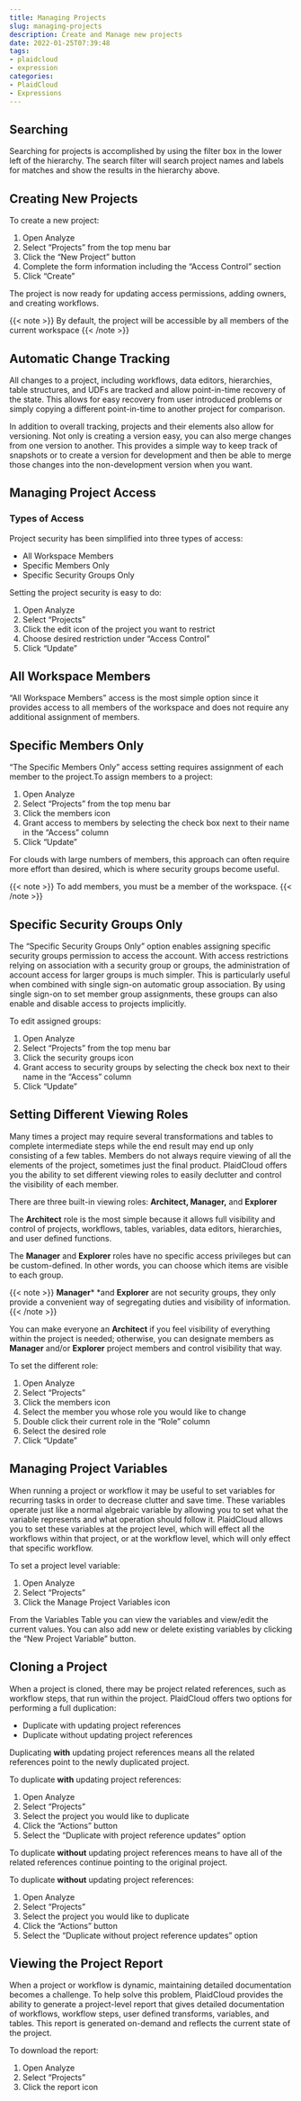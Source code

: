 ```yaml
---
title: Managing Projects
slug: managing-projects
description: Create and Manage new projects
date: 2022-01-25T07:39:48
tags:
- plaidcloud
- expression
categories:
- PlaidCloud
- Expressions
---
```



## Searching

Searching for projects is accomplished by using the filter box in the lower left of the hierarchy. The search filter will search project names and labels for matches and show the results in the hierarchy above.


## Creating New Projects

To create a new project:

1. Open Analyze
2. Select “Projects” from the top menu bar
3. Click the “New Project” button
4. Complete the form information including the “Access Control” section
5. Click “Create”

The project is now ready for updating access permissions, adding owners, and creating workflows.

{{< note >}}
By default, the project will be accessible by all members of the current workspace
{{< /note >}}


## Automatic Change Tracking

All changes to a project, including workflows, data editors, hierarchies, table structures, and UDFs are tracked and allow point-in-time recovery of the state. This allows for easy recovery from user introduced problems or simply copying a different point-in-time to another project for comparison.

In addition to overall tracking, projects and their elements also allow for versioning. Not only is creating a version easy, you can also merge changes from one version to another. This provides a simple way to keep track of snapshots or to create a version for development and then be able to merge those changes into the non-development version when you want.


## Managing Project Access

### Types of Access

Project security has been simplified into three types of access:

* All Workspace Members
* Specific Members Only
* Specific Security Groups Only

Setting the project security is easy to do:

1. Open Analyze
2. Select “Projects”
3. Click the edit icon of the project you want to restrict
4. Choose desired restriction under “Access Control”
5. Click “Update”


## All Workspace Members

“All Workspace Members” access is the most simple option since it provides access to all members of the workspace and does not require any additional assignment of members.


## Specific Members Only

“The Specific Members Only” access setting requires assignment of each member to the project.To assign members to a project:

1. Open Analyze
2. Select “Projects” from the top menu bar
3. Click the members icon
4. Grant access to members by selecting the check box next to their name in the “Access” column
5. Click “Update”

For clouds with large numbers of members, this approach can often require more effort than desired, which is where security groups become useful.

{{< note >}}
To add members, you must be a member of the workspace.
{{< /note >}}


## Specific Security Groups Only

The “Specific Security Groups Only” option enables assigning specific security groups permission to access the account. With access restrictions relying on association with a security group or groups, the administration of account access for larger groups is much simpler. This is particularly useful when combined with single sign-on automatic group association. By using single sign-on to set member group assignments, these groups can also enable and disable access to projects implicitly.

To edit assigned groups:

1. Open Analyze
2. Select “Projects” from the top menu bar
3. Click the security groups icon
4. Grant access to security groups by selecting the check box next to their name in the “Access” column
5. Click “Update”


## Setting Different Viewing Roles

Many times a project may require several transformations and tables to complete intermediate steps while the end result may end up only consisting of a few tables. Members do not always require viewing of all the elements of the project, sometimes just the final product. PlaidCloud offers you the ability to set different viewing roles to easily declutter and control the visibility of each member.

There are three built-in viewing roles: **Architect, Manager,** and **Explorer**

The **Architect** role is the most simple because it allows full visibility and control of projects, workflows, tables, variables, data editors, hierarchies, and user defined functions.

The **Manager** and **Explorer** roles have no specific access privileges but can be custom-defined. In other words, you can choose which items are visible to each group.

{{< note >}}
**Manager*** *and **Explorer** are not security groups, they only provide a convenient way of segregating duties and visibility of information.
{{< /note >}}

You can make everyone an **Architect** if you feel visibility of everything within the project is needed; otherwise, you can designate members as **Manager** and/or **Explorer** project members and control visibility that way.

To set the different role:

1. Open Analyze
2. Select “Projects”
3. Click the members icon
4. Select the member you whose role you would like to change
5. Double click their current role in the “Role” column
6. Select the desired role
7. Click “Update”


## Managing Project Variables

When running a project or workflow it may be useful to set variables for recurring tasks in order to decrease clutter and save time. These variables operate just like a normal algebraic variable by allowing you to set what the variable represents and what operation should follow it. PlaidCloud allows you to set these variables at the project level, which will effect all the workflows within that project, or at the workflow level, which will only effect that specific workflow.

To set a project level variable:

1. Open Analyze
2. Select “Projects”
3. Click the Manage Project Variables icon

From the Variables Table you can view the variables and view/edit the current values. You can also add new or delete existing variables by clicking the “New Project Variable” button.


## Cloning a Project

When a project is cloned, there may be project related references, such as workflow steps, that run within the project. PlaidCloud offers two options for performing a full duplication:

* Duplicate with updating project references
* Duplicate without updating project references

Duplicating **with** updating project references means all the related references point to the newly duplicated project.

To duplicate **with** updating project references:

1. Open Analyze
2. Select “Projects”
3. Select the project you would like to duplicate
4. Click the “Actions” button
5. Select the “Duplicate with project reference updates” option

To duplicate **without** updating project references means to have all of the related references continue pointing to the original project.

To duplicate **without** updating project references:

1. Open Analyze
2. Select “Projects”
3. Select the project you would like to duplicate
4. Click the “Actions” button
5. Select the “Duplicate without project reference updates” option

## Viewing the Project Report

When a project or workflow is dynamic, maintaining detailed documentation becomes a challenge. To help solve this problem, PlaidCloud provides the ability to generate a project-level report that gives detailed documentation of workflows, workflow steps, user defined transforms, variables, and tables. This report is generated on-demand and reflects the current state of the project.

To download the report:

1. Open Analyze
2. Select “Projects”
3. Click the report icon
